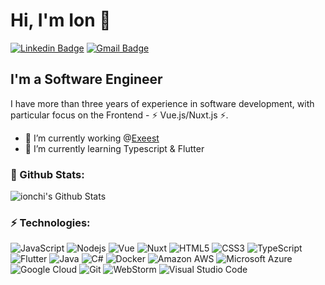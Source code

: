 # Hi, I'm Ion 👋

[![Linkedin Badge](https://img.shields.io/badge/-ionchi-blue?style=for-the-badge&logo=Linkedin&logoColor=white&link=https://www.linkedin.com/in/ion-chiriac/)](https://www.linkedin.com/in/ion-chiriac/)
[![Gmail Badge](https://img.shields.io/badge/-ion.chiriac@live.com-0078D4?style=for-the-badge&logo=microsoft-outlook&link=mailto:ion.chiriac@live.com)](mailto:ion.chiriac@live.com)

## I'm a Software Engineer

I have more than three years of experience in software development, with particular focus on the Frontend - ⚡ Vue.js/Nuxt.js ⚡.

- 🔭 I’m currently working @[Exeest][exeest]
- 🌱 I’m currently learning Typescript & Flutter

###  🚀 Github Stats:

<img alt="ionchi's Github Stats" src="https://github-readme-stats.ionchi.vercel.app/api?username=ionchi&hide_title=true&count_private=true&show_icons=true&hide_border=true" />

### ⚡ Technologies:

![JavaScript](https://img.shields.io/badge/-JavaScript-black?style=flat-square&logo=javascript)
![Nodejs](https://img.shields.io/badge/-Node.js-339933?style=flat-square&logo=Node.js&logoColor=white)
![Vue](https://img.shields.io/badge/-Vue.js-4FC08D?style=flat-square&logo=vue.js&logoColor=white)
![Nuxt](https://img.shields.io/badge/-Nuxt-00C58E?style=flat-square&logo=nuxt.js&logoColor=white)
![HTML5](https://img.shields.io/badge/-HTML5-E34F26?style=flat-square&logo=html5&logoColor=white)
![CSS3](https://img.shields.io/badge/-CSS3-1572B6?style=flat-square&logo=css3)
![TypeScript](https://img.shields.io/badge/-TypeScript-007ACC?style=flat-square&logo=typescript)
![Flutter](https://img.shields.io/badge/-Flutter-02569B?style=flat-square&logo=flutter)
![Java](https://img.shields.io/badge/-Java-007396?style=flat-square&logo=java)
![C#](https://img.shields.io/badge/-CSharp-239120?style=flat-square&logo=c-sharp)
![Docker](https://img.shields.io/badge/-Docker-2496ED?style=flat-square&logo=docker&logoColor=white)
![Amazon AWS](https://img.shields.io/badge/AWS-232F3E?style=flat-square&logo=amazon-aws)
![Microsoft Azure](https://img.shields.io/badge/Azure-232F7E?style=flat-square&logo=microsoft-azure)
![Google Cloud](https://img.shields.io/badge/GCP-4285F4?style=flat-square&logo=google-cloud&logoColor=white)
![Git](https://img.shields.io/badge/-Git-F05032?style=flat-square&logo=git&logoColor=white)
![WebStorm](https://img.shields.io/badge/-WebStorm-black?style=flat-square&logo=webstorm)
![Visual Studio Code](https://img.shields.io/badge/-VS%20Code-007ACC?style=flat-square&logo=visual-studio-code)

[exeest]: https://exeest.com/
